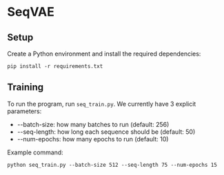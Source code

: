 # SeqVAE

## Setup

Create a Python environment and install the required dependencies:

```
pip install -r requirements.txt
```

## Training

To run the program, run `seq_train.py`. We currently have 3 explicit parameters: 
- --batch-size: how many batches to run (default: 256)
- --seq-length: how long each sequence should be (default: 50)
- --num-epochs: how many epochs to run (default: 10)

Example command:

```
python seq_train.py --batch-size 512 --seq-length 75 --num-epochs 15
```

